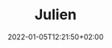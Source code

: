 ---
title: Biographie Julien
date: 2022-01-05T12:21:50+02:00
draft: false
description: Biographie de Julien Bono
title: Julien
text_groups:
  - namel: Julien Bono
    email: "julien@marmotteproductions.ch"
  - name: <img src="/marmotteprod-siteproto/img/julien.jpg">
    description: <p>Julien Bono est un artiste pluridisciplinaire et membre du collectif de photographes Le Salon basé en Suisse. Né à Neuchâtel en 1988, il a grandi jusqu’à atteindre un très respectable 188 cm sur trois continents et s’est finalement installé au pied du Jura pour y étudier le journalisme, l’Histoire et l’histoire et esthétique du cinéma. En 2017, il termine sa maîtrise en cinéma avec un mémoire sur Invasion of the Body Snatchers et sa place dans le canon cinématographique. </p> <br> <p> Dans son parcours professionnel, Julien a dirigé pendant quatre ans une équipe de huit tourneurs-monteurs produisant plus de 250 films courts par an au profit de la confédération et de clients tiers et réalise également de manière régulière des films de commande institutionnels ou publicitaires à titre privé ou avec l’association ScreenVision. </p> <br> <p>  Les essais de Julien sur le cinéma gore ont été publiés en France et en Suisse, sa musique téléchargée à travers 54 pays, ses opinions tranchées peuvent parfois être entendues sur les ondes hertziennes, son humour caustique subit dans certains jeux-vidéos indépendants et ses travaux photographiques exposés entre la Suisse et la Sicile. En outre, il a également (co-)écrit et (co-)réalisé de nombreux courts-métrages de fiction, documentaires ou expérimentaux pour lesquels il s’est entre autres vu décerner le Prix du Jury au Festival Haut&Court 2014. </p> <br>  <p>  À travers le médium audio-visuel, Julien voit un parfait espace pour laisser cours à la curiosité —la sienne, mais surtout celle des autres— de s’étendre et s’épanouir. </p>
---